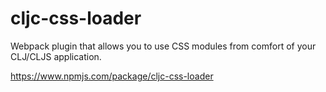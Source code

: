 # cljc-css-loader

Webpack plugin that allows you to use CSS modules from comfort of your CLJ/CLJS application.

https://www.npmjs.com/package/cljc-css-loader
